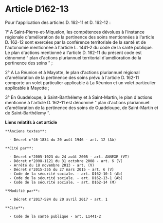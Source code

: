 # Article D162-13

Pour l'application des articles D. 162-11 et D. 162-12 :

1° A Saint-Pierre-et-Miquelon, les compétences dévolues à l'instance régionale d'amélioration de la pertinence des soins
mentionnées à l'article D. 162-12 sont exercées par la conférence territoriale de la santé et de l'autonomie mentionnée à
l'article L. 1441-2 du code de la santé publique. Le plan d'actions mentionné à l'article D. 162-11 du présent code est
dénommé “ plan d'actions pluriannuel territorial d'amélioration de la pertinence des soins ” ;

2° A La Réunion et à Mayotte, le plan d'actions pluriannuel régional d'amélioration de la pertinence des soins prévu à
l'article D. 162-11 comporte un volet particulier applicable à La Réunion et un volet particulier applicable à Mayotte ;

3° En Guadeloupe, à Saint-Barthélemy et à Saint-Martin, le plan d'actions mentionné à l'article D. 162-11 est dénommé “ plan
d'actions pluriannuel d'amélioration de la pertinence des soins de Guadeloupe, de Saint-Martin et de Saint-Barthélemy ”.

**Liens relatifs à cet article**

	**Anciens textes**:

	  - Décret n°46-1834 du 20 août 1946 - art. 12 (Ab)

	**Cité par**:

	  - Décret n°2005-1023 du 24 août 2005 - art. ANNEXE (VT)
	  - Décret n°2008-1121 du 31 octobre 2008 - art. 6 (V)
	  - Arrêté du 18 novembre 2013 - art. (V)
	  - Décret n°2015-355 du 27 mars 2015 - art. 6 (V)
	  - Code de la sécurité sociale. - art. D162-10-1 (Ab)
	  - Code de la sécurité sociale. - art. D162-13-1 (Ab)
	  - Code de la sécurité sociale. - art. D162-14 (M)

	**Modifié par**:

	  - Décret n°2017-584 du 20 avril 2017 - art. 1

	**Cite**:

	  - Code de la santé publique - art. L1441-2

